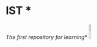 # IST *
*The first repository for learning** 
<a href="https://github.com/Zaronov"> <img src="https://cdn-icons-png.flaticon.com/512/7576/7576774.png" width="10%" ></a>

